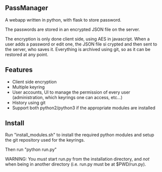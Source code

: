 PassManager
-----------

A webapp written in python, with flask to store password.

The passwords are stored in an encrypted JSON file on the server.

The encryption is only done client side, using AES in javascript. When a user adds a password or edit one, the JSON file si crypted and then sent to the server, who saves it. Everything is archived using git, so as it can be restored at any point.


Features
--------
* Client side encryption
* Multiple keyring
* User accounts, UI to manage the permission of every user (administration, which keyrings one can access, etc…)
* History using git
* Support both python2/python3 if the appropriate modules are installed


Install
-------
Run "install_modules.sh" to install the required python modules and setup the git repository used for the keyrings.

Then run "python run.py"

WARNING: You *must* start run.py from the installation directory, and *not* when being in another directory (i.e. run.py must be at $PWD/run.py).